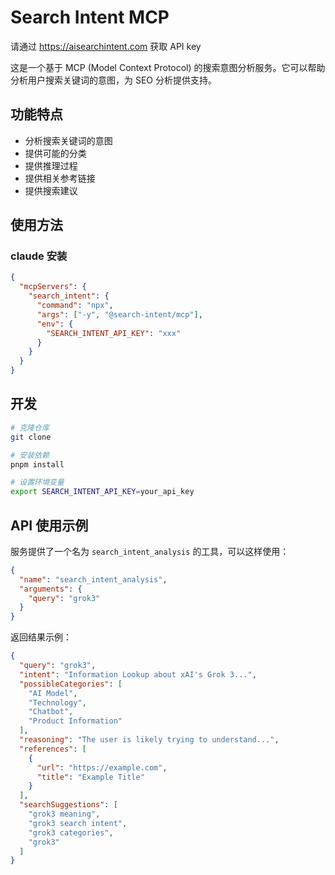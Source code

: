 # Search Intent MCP

请通过 https://aisearchintent.com 获取 API key

这是一个基于 MCP (Model Context Protocol) 的搜索意图分析服务。它可以帮助分析用户搜索关键词的意图，为 SEO 分析提供支持。

## 功能特点

- 分析搜索关键词的意图
- 提供可能的分类
- 提供推理过程
- 提供相关参考链接
- 提供搜索建议

## 使用方法

### claude 安装

```json
{
  "mcpServers": {
    "search_intent": {
      "command": "npx",
      "args": ["-y", "@search-intent/mcp"],
      "env": {
        "SEARCH_INTENT_API_KEY": "xxx"
      }
    }
  }
}
```

## 开发

```bash
# 克隆仓库
git clone

# 安装依赖
pnpm install

# 设置环境变量
export SEARCH_INTENT_API_KEY=your_api_key
```

## API 使用示例

服务提供了一个名为 `search_intent_analysis` 的工具，可以这样使用：

```json
{
  "name": "search_intent_analysis",
  "arguments": {
    "query": "grok3"
  }
}
```

返回结果示例：

```json
{
  "query": "grok3",
  "intent": "Information Lookup about xAI's Grok 3...",
  "possibleCategories": [
    "AI Model",
    "Technology",
    "Chatbot",
    "Product Information"
  ],
  "reasoning": "The user is likely trying to understand...",
  "references": [
    {
      "url": "https://example.com",
      "title": "Example Title"
    }
  ],
  "searchSuggestions": [
    "grok3 meaning",
    "grok3 search intent",
    "grok3 categories",
    "grok3"
  ]
}
```
